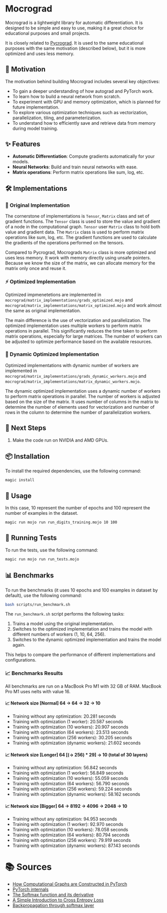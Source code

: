 # Mocrograd

Mocrograd is a lightweight library for automatic differentiation. It is designed to be simple and easy to use, making it a great choice for educational purposes and small projects.

It is closely related to [Pycrograd](https://github.com/TomasJani/pycrograd). It is used to the same educational purposes with the same motivation (described below), but it is more optimized and uses less memory.

## 🎯 Motivation

The motivation behind building Mocrograd includes several key objectives:
- To gain a deeper understanding of how autograd and PyTorch work.
- To learn how to build a neural network from scratch.
- To experiment with GPU and memory optimization, which is planned for future implementation.
- To explore various optimization techniques such as vectorization, parallelization, tiling, and parameterization.
- To understand how to efficiently save and retrieve data from memory during model training.

## ✨ Features

- **Automatic Differentiation**: Compute gradients automatically for your models.
- **Neural Networks**: Build and train neural networks with ease.
- **Matrix operations**: Perform matrix operations like sum, log, etc.

## 🛠️ Implementations

### 📜 Original Implementation

The cornerstone of implementations is `Tensor`, `Matrix` class and set of gradient functions. The `Tensor` class is used to store the value and gradient of a node in the computational graph. `Tensor` user `Matrix` class to hold both value and gradient data. The `Matrix` class is used to perform matrix operations like sum, log, etc. The gradient functions are used to calculate the gradients of the operations performed on the tensors.

Compared to Pycrograd, Mocrograds `Matrix` class is more optimized and uses less memory. It work with memory directly using unsafe pointers. Because we know the size of the matrix, we can allocate memory for the matrix only once and reuse it. 

### ⚡ Optimized Implementation

Optimized impmenetetions are implemented in `mocrograd/matrix_implementations/grads_optimized.mojo` and `mocrograd/matrix_implementations/matrix_optimized.mojo` and work almost the same as original implementation.

The main difference is the use of vectorization and parallelization. The optimized implementation uses multiple workers to perform matrix operations in parallel. This significantly reduces the time taken to perform matrix operations, especially for large matrices. The number of workers can be adjusted to optimize performance based on the available resources.

### 🔄 Dynamic Optimized Implementation

Optimized implementations with dynamic number of workers are implemented in `mocrograd/matrix_implementations/grads_dynamic_workers.mojo` and `mocrograd/matrix_implementations/matrix_dynamic_workers.mojo`.

The dynamic optimized implementation uses a dynamic number of workers to perform matrix operations in parallel. The number of workers is adjusted based on the size of the matrix. It uses number of columns in the matrix to determine the number of elements used for vectorization and number of rows in the column to determine the number of parallelization workers. 

## 🚀 Next Steps

1) Make the code run on NVIDIA and AMD GPUs.

## 📦 Installation

To install the required dependencies, use the following command:

```sh
magic install
```

## 📘 Usage

In this case, 10 represent the number of epochs and 100 represent the number of examples in the dataset.

```sh
magic run mojo run run_digits_training.mojo 10 100
```

## 🧪 Running Tests

To run the tests, use the following command:

```sh
magic run mojo run run_tests.mojo
```

## 📊 Benchmarks

To run the benchmarks (it uses 10 epochs and 100 examples in dataset by default), use the following command:

```sh
bash scripts/run_benchmark.sh
```

The `run_benchmark.sh` script performs the following tasks:

1. Trains a model using the original implementation.
2. Switches to the optimized implementation and trains the model with different numbers of workers (1, 10, 64, 256).
3. Switches to the dynamic optimized implementation and trains the model again.

This helps to compare the performance of different implementations and configurations.

### 📈 Benchmarks Results

All benchmarks are run on a MacBook Pro M1 with 32 GB of RAM. MacBook Pro M1 uses nelts with value 16.

#### 📈 Network size **[Normal]** 64 -> 64 -> 32 -> 10

- Training without any optimization: 20.281 seconds
- Training with optimization (1 worker): 20.587 seconds
- Training with optimization (10 workers): 20.907 seconds
- Training with optimization (64 workers): 23.513 seconds
- Training with optimization (256 workers): 30.205 seconds
- Training with optimization (dynamic workers): 21.602 seconds

#### 📈 Network size **[Longer]** 64 [(-> 256) * 29] -> 10 (total of 30 layers)

- Training without any optimization: 56.842 seconds
- Training with optimization (1 worker): 56.849 seconds
- Training with optimization (10 workers): 55.059 seconds
- Training with optimization (64 workers): 56.790 seconds
- Training with optimization (256 workers): 59.224 seconds
- Training with optimization (dynamic workers): 58.162 seconds

#### 📈 Network size **[Bigger]** 64 -> 8192 -> 4096 -> 2048 -> 10

- Training without any optimization: 94.953 seconds
- Training with optimization (1 worker): 92.970 seconds
- Training with optimization (10 workers): 78.058 seconds
- Training with optimization (64 workers): 80.794 seconds
- Training with optimization (256 workers): 79.919 seconds
- Training with optimization (dynamic workers): 87.143 seconds

# 📚 Sources

- [How Computational Graphs are Constructed in PyTorch](https://pytorch.org/blog/computational-graphs-constructed-in-pytorch/)
- [PyTorch internals](http://blog.ezyang.com/2019/05/pytorch-internals/)
- [The Softmax function and its derivative](https://eli.thegreenplace.net/2016/the-softmax-function-and-its-derivative/)
- [A Simple Introduction to Cross Entropy Loss](https://insidelearningmachines.com/cross_entropy_loss/)
- [Backpropagation through softmax layer](https://binpord.github.io/2021/09/26/softmax_backprop.html)
